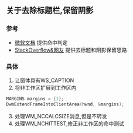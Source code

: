 ## 关于去除标题栏,保留阴影
### 参考
* [微软文档](https://learn.microsoft.com/zh-cn/windows/win32/dwm/customframe#appendix-c-hittestnca-function)
提供命中判定
* [StackOverflow&网友](https://stackoverflow.com/questions/22165258/how-to-create-window-without-border-and-with-shadow-like-github-app/44489430#44489430)
提供去标题和阴影保留思路
### 具体
1. 让窗体具有WS_CAPTION
2. 将非工作区扩展到工作区内
```c
MARGINS margins = {1};
DwmExtendFrameIntoClientArea(hwnd, &margins);
```
3. 处理WM_NCCALCSIZE消息,但是不转发
4. 处理WM_NCHITTEST,修正非工作区的命中测试